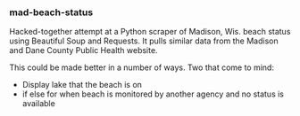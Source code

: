 ### mad-beach-status

Hacked-together attempt at a Python scraper of Madison, Wis. beach status using Beautiful Soup and Requests. It pulls similar data from the Madison and Dane County Public Health website.

This could be made better in a number of ways. Two that come to mind:

- Display lake that the beach is on
- if else for when beach is monitored by another agency and no status is available